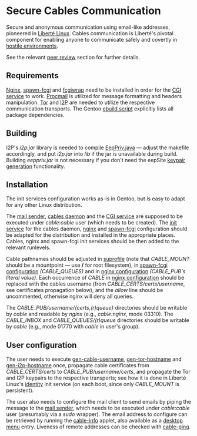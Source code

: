 # Secure Cables Communication

Secure and anonymous communication using email-like addresses, pioneered in [Liberté Linux](http://dee.su/liberte).
Cables communication is Liberté's pivotal component for enabling anyone to communicate safely and covertly in [hostile environments](http://dee.su/liberte-motivation).

See the relevant [peer review](http://dee.su/liberte-peer-review) section for further details.

## Requirements

[Nginx](http://nginx.org/), [spawn-fcgi](http://redmine.lighttpd.net/projects/spawn-fcgi) and [fcgiwrap](http://nginx.localdomain.pl/wiki/FcgiWrap) need to be installed in order for the [CGI service](https://github.com/mkdesu/cables/blob/master/src/service.c) to work. [Procmail](http://www.procmail.org/) is utilized for message formatting and headers manipulation. [Tor](https://www.torproject.org/) and [I2P](http://www.i2p2.de/) are needed to utilize the respective communication transports. The Gentoo [ebuild script](https://github.com/mkdesu/cables/blob/master/pkg/cables-x.y.ebuild) explicitly lists all package dependencies.

## Building

I2P's _i2p.jar_ library is needed to compile [EepPriv.java](https://github.com/mkdesu/cables/blob/master/src/su/dee/i2p/EepPriv.java) — adjust the makefile accordingly, and put _i2p.jar_ into _lib_ if the jar is unavailable during build. Building _eeppriv.jar_ is not necessary if you don't need the eepSite [keypair generation](https://github.com/mkdesu/cables/blob/master/cable/gen-i2p-hostname) functionality.

## Installation

The init services configuration works as-is in Gentoo, but is easy to adapt for any other Linux distribution.

The [mail sender](https://github.com/mkdesu/cables/blob/master/cable/send), [cables daemon](https://github.com/mkdesu/cables/blob/master/src/daemon.c) and the [CGI service](https://github.com/mkdesu/cables/blob/master/src/service.c) are supposed to be executed under _cable:cable_ user (which needs to be created). The [init service](https://github.com/mkdesu/cables/blob/master/init/cabled) for the cables daemon, [nginx](https://github.com/mkdesu/cables/blob/master/conf/nginx-cable.conf) and [spawn-fcgi](https://github.com/mkdesu/cables/blob/master/conf/spawn-fcgi.cable) configuration should be adapted for the distribution and installed in the appropriate places. Cables, nginx and spawn-fcgi init services should be then added to the relevant runlevels.

Cable pathnames should be adjusted in [suprofile](https://github.com/mkdesu/cables/blob/master/cable/suprofile) (note that _CABLE_MOUNT_ should be a mountpoint — use **/** for root filesystem), in [spawn-fcgi configuration](https://github.com/mkdesu/cables/blob/master/conf/spawn-fcgi.cable) _(CABLE_QUEUES)_ and in [nginx configuration](https://github.com/mkdesu/cables/blob/master/conf/nginx-cable.conf) _(CABLE_PUB's literal value)_. Each occurrence of _CABLE_ in [nginx configuration](https://github.com/mkdesu/cables/blob/master/conf/nginx-cable.conf) should be replaced with the cables username (from _CABLE_CERTS/certs/username_, see certificates propagation below), and the _allow_ line should be uncommented, otherwise nginx will deny all queries.

The _CABLE_PUB/username/{certs,(r)queue}_ directories should be writable by _cable_ and readable by _nginx_ (e.g., _cable:nginx_, mode 03310). The _CABLE_INBOX_ and _CABLE_QUEUES/(r)queue_ directories should be writable by _cable_ (e.g., mode 01770 with _cable_ in user's group).

## User configuration

The user needs to execute [gen-cable-username](https://github.com/mkdesu/cables/blob/master/cable/gen-cable-username), [gen-tor-hostname](https://github.com/mkdesu/cables/blob/master/cable/gen-tor-hostname) and [gen-i2p-hostname](https://github.com/mkdesu/cables/blob/master/cable/gen-i2p-hostname) once, propagate cable certificates from _CABLE_CERTS/certs_ to _CABLE_PUB/username/certs_, and propagate the Tor and I2P keypairs to the respective transports; see how it is done in Liberté Linux's [identity](https://github.com/mkdesu/liberte/blob/master/src/etc/init.d/identity) init service (on each boot, since only _CABLE_MOUNT_ is persistent).

The user also needs to configure the mail client to send emails by piping the message to the [mail sender](https://github.com/mkdesu/cables/blob/master/cable/send), which needs to be executed under _cable:cable_ user (presumably via a _sudo_ wrapper). The email address to configure can be retrieved by running the [cable-info](https://github.com/mkdesu/cables/blob/master/bin/cable-info) applet, also available as a [desktop menu](https://github.com/mkdesu/cables/blob/master/share/cable-info.desktop) entry. Liveness of remote addresses can be checked with [cable-ping](https://github.com/mkdesu/cables/blob/master/cable/cable-ping).
